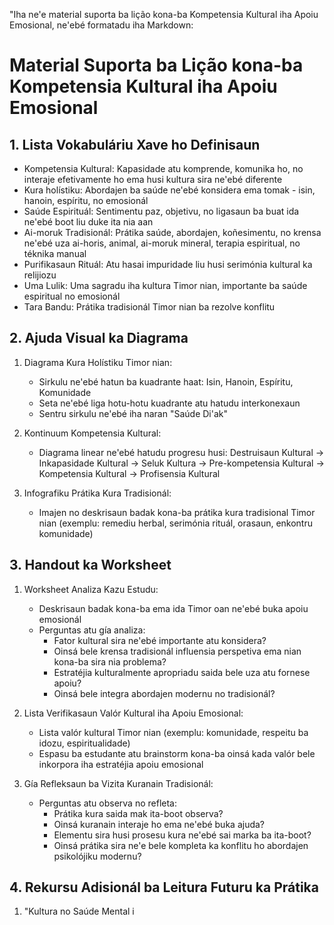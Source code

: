 "Iha ne'e material suporta ba lição kona-ba Kompetensia Kultural iha Apoiu Emosional, ne'ebé formatadu iha Markdown:

# Material Suporta ba Lição kona-ba Kompetensia Kultural iha Apoiu Emosional

## 1. Lista Vokabuláriu Xave ho Definisaun

- Kompetensia Kultural: Kapasidade atu komprende, komunika ho, no interaje efetivamente ho ema husi kultura sira ne'ebé diferente
- Kura holístiku: Abordajen ba saúde ne'ebé konsidera ema tomak - isin, hanoin, espíritu, no emosionál
- Saúde Espirituál: Sentimentu paz, objetivu, no ligasaun ba buat ida ne'ebé boot liu duke ita nia aan
- Ai-moruk Tradisionál: Prátika saúde, abordajen, koñesimentu, no krensa ne'ebé uza ai-horis, animal, ai-moruk mineral, terapia espiritual, no téknika manual
- Purifikasaun Rituál: Atu hasai impuridade liu husi serimónia kultural ka relijiozu
- Uma Lulik: Uma sagradu iha kultura Timor nian, importante ba saúde espiritual no emosionál
- Tara Bandu: Prátika tradisionál Timor nian ba rezolve konflitu

## 2. Ajuda Visual ka Diagrama

1. Diagrama Kura Holístiku Timor nian:
   - Sirkulu ne'ebé hatun ba kuadrante haat: Isin, Hanoin, Espíritu, Komunidade
   - Seta ne'ebé liga hotu-hotu kuadrante atu hatudu interkonexaun
   - Sentru sirkulu ne'ebé iha naran "Saúde Di'ak"

2. Kontinuum Kompetensia Kultural:
   - Diagrama linear ne'ebé hatudu progresu husi:
     Destruisaun Kultural → Inkapasidade Kultural → Seluk Kultura → Pre-kompetensia Kultural → Kompetensia Kultural → Profisensia Kultural

3. Infografiku Prátika Kura Tradisionál:
   - Imajen no deskrisaun badak kona-ba prátika kura tradisional Timor nian (exemplu: remediu herbal, serimónia rituál, orasaun, enkontru komunidade)

## 3. Handout ka Worksheet

1. Worksheet Analiza Kazu Estudu:
   - Deskrisaun badak kona-ba ema ida Timor oan ne'ebé buka apoiu emosionál
   - Perguntas atu gía analiza:
     * Fator kultural sira ne'ebé importante atu konsidera?
     * Oinsá bele krensa tradisionál influensia perspetiva ema nian kona-ba sira nia problema?
     * Estratéjia kulturalmente apropriadu saida bele uza atu fornese apoiu?
     * Oinsá bele integra abordajen modernu no tradisionál?

2. Lista Verifikasaun Valór Kultural iha Apoiu Emosional:
   - Lista valór kultural Timor nian (exemplu: komunidade, respeitu ba idozu, espiritualidade)
   - Espasu ba estudante atu brainstorm kona-ba oinsá kada valór bele inkorpora iha estratéjia apoiu emosional

3. Gía Refleksaun ba Vizita Kuranain Tradisionál:
   - Perguntas atu observa no refleta:
     * Prátika kura saida mak ita-boot observa?
     * Oinsá kuranain interaje ho ema ne'ebé buka ajuda?
     * Elementu sira husi prosesu kura ne'ebé sai marka ba ita-boot?
     * Oinsá prátika sira ne'e bele kompleta ka konflitu ho abordajen psikolójiku modernu?

## 4. Rekursu Adisionál ba Leitura Futuru ka Prátika

1. "Kultura no Saúde Mental i